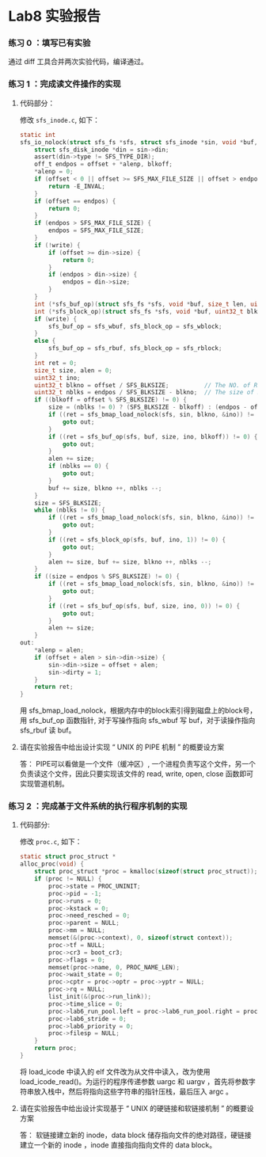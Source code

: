 # Lab8 实验报告

### 练习 0 ：填写已有实验

通过 diff 工具合并两次实验代码，编译通过。

### 练习 1 ：完成读文件操作的实现

1. 代码部分：

	修改 `sfs_inode.c`, 如下：
    ```c
    static int
    sfs_io_nolock(struct sfs_fs *sfs, struct sfs_inode *sin, void *buf, off_t offset, size_t *alenp, bool write) {
        struct sfs_disk_inode *din = sin->din;
        assert(din->type != SFS_TYPE_DIR);
        off_t endpos = offset + *alenp, blkoff;
        *alenp = 0;
        if (offset < 0 || offset >= SFS_MAX_FILE_SIZE || offset > endpos) {
            return -E_INVAL;
        }
        if (offset == endpos) {
            return 0;
        }
        if (endpos > SFS_MAX_FILE_SIZE) {
            endpos = SFS_MAX_FILE_SIZE;
        }
        if (!write) {
            if (offset >= din->size) {
                return 0;
            }
            if (endpos > din->size) {
                endpos = din->size;
            }
        }
        int (*sfs_buf_op)(struct sfs_fs *sfs, void *buf, size_t len, uint32_t blkno, off_t offset);
        int (*sfs_block_op)(struct sfs_fs *sfs, void *buf, uint32_t blkno, uint32_t nblks);
        if (write) {
            sfs_buf_op = sfs_wbuf, sfs_block_op = sfs_wblock;
        }
        else {
            sfs_buf_op = sfs_rbuf, sfs_block_op = sfs_rblock;
        }
        int ret = 0;
        size_t size, alen = 0;
        uint32_t ino;
        uint32_t blkno = offset / SFS_BLKSIZE;          // The NO. of Rd/Wr begin block
        uint32_t nblks = endpos / SFS_BLKSIZE - blkno;  // The size of Rd/Wr blocks
        if ((blkoff = offset % SFS_BLKSIZE) != 0) {
            size = (nblks != 0) ? (SFS_BLKSIZE - blkoff) : (endpos - offset);
            if ((ret = sfs_bmap_load_nolock(sfs, sin, blkno, &ino)) != 0) {
                goto out;
            }
            if ((ret = sfs_buf_op(sfs, buf, size, ino, blkoff)) != 0) {
                goto out;
            }
            alen += size;
            if (nblks == 0) {
                goto out;
            }
            buf += size, blkno ++, nblks --;
        }
        size = SFS_BLKSIZE;
        while (nblks != 0) {
            if ((ret = sfs_bmap_load_nolock(sfs, sin, blkno, &ino)) != 0) {
                goto out;
            }
            if ((ret = sfs_block_op(sfs, buf, ino, 1)) != 0) {
                goto out;
            }
            alen += size, buf += size, blkno ++, nblks --;
        }
        if ((size = endpos % SFS_BLKSIZE) != 0) {
            if ((ret = sfs_bmap_load_nolock(sfs, sin, blkno, &ino)) != 0) {
                goto out;
            }
            if ((ret = sfs_buf_op(sfs, buf, size, ino, 0)) != 0) {
                goto out;
            }
            alen += size;
        }
    out:
        *alenp = alen;
        if (offset + alen > sin->din->size) {
            sin->din->size = offset + alen;
            sin->dirty = 1;
        }
        return ret;
    }
    ```

    用 sfs\_bmap\_load\_nolock，根据内存中的block索引得到磁盘上的block号，用 sfs\_buf\_op 函数指针, 对于写操作指向 sfs\_wbuf 写 buf，对于读操作指向 sfs\_rbuf 读 buf。

2. 请在实验报告中给出设计实现 “ UNIX 的 PIPE 机制 ” 的概要设方案

    答：
    PIPE可以看做是一个文件（缓冲区）, 一个进程负责写这个文件，另一个负责读这个文件，因此只要实现该文件的 read, write, open, close 函数即可实现管道机制。
    
### 练习 2 ：完成基于文件系统的执行程序机制的实现

1. 代码部分:

	修改 `proc.c`, 如下：
    ```c
    static struct proc_struct *
    alloc_proc(void) {
        struct proc_struct *proc = kmalloc(sizeof(struct proc_struct));
        if (proc != NULL) {
            proc->state = PROC_UNINIT;
            proc->pid = -1;
            proc->runs = 0;
            proc->kstack = 0;
            proc->need_resched = 0;
            proc->parent = NULL;
            proc->mm = NULL;
            memset(&(proc->context), 0, sizeof(struct context));
            proc->tf = NULL;
            proc->cr3 = boot_cr3;
            proc->flags = 0;
            memset(proc->name, 0, PROC_NAME_LEN);
            proc->wait_state = 0;
            proc->cptr = proc->optr = proc->yptr = NULL;
            proc->rq = NULL;
            list_init(&(proc->run_link));
            proc->time_slice = 0;
            proc->lab6_run_pool.left = proc->lab6_run_pool.right = proc->lab6_run_pool.parent = NULL;
            proc->lab6_stride = 0;
            proc->lab6_priority = 0;
            proc->filesp = NULL;
        }
        return proc;
    }
    ```
    将 load\_icode 中读入的 elf 文件改为从文件中读入，改为使用 load_icode_read()。为运行的程序传递参数 uargc 和 uargv ，首先将参数字符串放入栈中，然后将指向这些字符串的指针压栈，最后压入 argc 。

2. 请在实验报告中给出设计实现基于 “ UNIX 的硬链接和软链接机制 ” 的概要设方案

    答：
    软链接建立新的 inode，data block 储存指向文件的绝对路径，硬链接建立一个新的 inode ，inode 直接指向指向文件的 data block。
